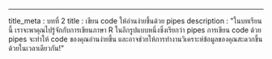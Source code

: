---
title_meta  : บทที่ 2
title       : เขียน code ให้อ่านง่ายชึ้นด้วย pipes
description : "ในบทเรียนนี้ เราจะพาคุณไปรู้จักกับการเขียนภาษา R ในอีกรูปแบบหนึ่งซึ่งเรียกว่า pipes การเขียน code ด้วย pipes จะทำให้ code ของคุณอ่านง่ายขึ้น และอาจช่วยให้การทำงานวิเคราะห์ข้อมูลของคุณสะดวกขึ้นด้วยในเวลาเดียวกัน!"

